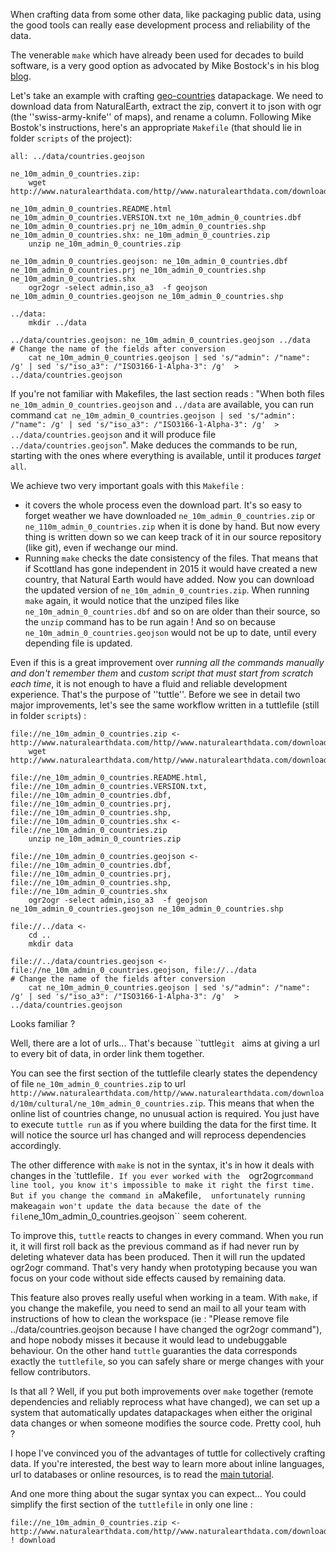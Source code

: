 When crafting data from some other data, like packaging public data, using the good tools 
can really ease development process and reliability of the data. 

The venerable ``make`` which have already been used for decades to build software, is a very good option as advocated 
by Mike Bostock's in his blog [blog](https://bost.ocks.org/mike/make/). 

Let's take an example with crafting [geo-countries](http://github.com/datasets/geo-countries) datapackage. We need to download data 
from NaturalEarth, extract the zip, convert it to json with ogr (the ''swiss-army-knife'' of maps), and rename a column. Following 
Mike Bostok's instructions, here's an appropriate ``Makefile`` (that should lie in folder ``scripts`` of the project):

    all: ../data/countries.geojson
    
    ne_10m_admin_0_countries.zip:
    	wget http://www.naturalearthdata.com/http//www.naturalearthdata.com/download/10m/cultural/ne_10m_admin_0_countries.zip

    ne_10m_admin_0_countries.README.html ne_10m_admin_0_countries.VERSION.txt ne_10m_admin_0_countries.dbf ne_10m_admin_0_countries.prj ne_10m_admin_0_countries.shp ne_10m_admin_0_countries.shx: ne_10m_admin_0_countries.zip
    	unzip ne_10m_admin_0_countries.zip

    ne_10m_admin_0_countries.geojson: ne_10m_admin_0_countries.dbf ne_10m_admin_0_countries.prj ne_10m_admin_0_countries.shp ne_10m_admin_0_countries.shx
    	ogr2ogr -select admin,iso_a3  -f geojson ne_10m_admin_0_countries.geojson ne_10m_admin_0_countries.shp
        
    ../data:
    	mkdir ../data

    ../data/countries.geojson: ne_10m_admin_0_countries.geojson ../data
    # Change the name of the fields after conversion
    	cat ne_10m_admin_0_countries.geojson | sed 's/"admin": /"name": /g' | sed 's/"iso_a3": /"ISO3166-1-Alpha-3": /g'  > ../data/countries.geojson


If you're not familiar with Makefiles, the last section reads : "When both files ``ne_10m_admin_0_countries.geojson`` and ``../data`` are available, you can run command ``cat ne_10m_admin_0_countries.geojson | sed 's/"admin": /"name": /g' | sed 's/"iso_a3": /"ISO3166-1-Alpha-3": /g'  > ../data/countries.geojson``
and it will produce file ``../data/countries.geojson``". Make deduces the commands to be run, starting with the ones where everything is available, until it produces *target* ``all``.

    
We achieve two very important goals with this ``Makefile`` :
* it covers the whole process even the download part. It's so easy to forget weather we have downloaded ``ne_10m_admin_0_countries.zip`` or 
``ne_110m_admin_0_countries.zip`` when it is done by hand. But now every thing is written down so we can keep track of it in our source repository (like git), even if wechange our mind.
* Running ``make`` checks the date consistency of the files. That means that if Scottland has gone independent in 2015 it would 
have created a new country, that Natural Earth would have added. Now you can download the updated version of ``ne_10m_admin_0_countries.zip``. When running ``make`` again, 
it would notice that the unziped files like ``ne_10m_admin_0_countries.dbf`` and so on are older than their source, so the ``unzip`` command has to be run again ! And so on because 
``ne_10m_admin_0_countries.geojson`` would not be up to date, until every depending file is updated.


Even if this is a great improvement over *running all the commands manually and don't remember them* and *custom script that must start from scratch each time*, 
it is not enough to have a fluid and reliable development experience. That's the purpose of ''tuttle''. Before we see in detail two major improvements, let's see 
the same workflow written in a tuttlefile (still in folder ``scripts``) :


    file://ne_10m_admin_0_countries.zip <- http://www.naturalearthdata.com/http//www.naturalearthdata.com/download/10m/cultural/ne_10m_admin_0_countries.zip
        wget http://www.naturalearthdata.com/http//www.naturalearthdata.com/download/10m/cultural/ne_10m_admin_0_countries.zip

    file://ne_10m_admin_0_countries.README.html, file://ne_10m_admin_0_countries.VERSION.txt, file://ne_10m_admin_0_countries.dbf, file://ne_10m_admin_0_countries.prj, file://ne_10m_admin_0_countries.shp, file://ne_10m_admin_0_countries.shx <- file://ne_10m_admin_0_countries.zip
        unzip ne_10m_admin_0_countries.zip

    file://ne_10m_admin_0_countries.geojson <- file://ne_10m_admin_0_countries.dbf, file://ne_10m_admin_0_countries.prj, file://ne_10m_admin_0_countries.shp, file://ne_10m_admin_0_countries.shx
        ogr2ogr -select admin,iso_a3  -f geojson ne_10m_admin_0_countries.geojson ne_10m_admin_0_countries.shp
        
    file://../data <-
        cd ..
        mkdir data
        
    file://../data/countries.geojson <- file://ne_10m_admin_0_countries.geojson, file://../data
    # Change the name of the fields after conversion
        cat ne_10m_admin_0_countries.geojson | sed 's/"admin": /"name": /g' | sed 's/"iso_a3": /"ISO3166-1-Alpha-3": /g'  > ../data/countries.geojson

Looks familiar ?


Well, there are a lot of urls... That's because ``tuttle`git ` aims at giving a url to every bit of data, in order link them together.

You can see the first section of the tuttlefile clearly states the dependency of file ``ne_10m_admin_0_countries.zip`` to url ``http://www.naturalearthdata.com/http//www.naturalearthdata.com/download/10m/cultural/ne_10m_admin_0_countries.zip``. 
This means that when the online list of countries change, no unusual action is required. You just have to execute ``tuttle run`` as if you where
building the data for the first time. It will notice the source url has changed and will reprocess dependencies accordingly.


The other difference with ``make`` is not in the syntax, it's in how it deals with changes in the `tuttlefile``. If you ever worked with the 
``ogr2ogr`` command line tool, you know it's impossible to make it right the first time. But if you change the command in a ``Makefile``, 
unfortunately running ``make`` again won't update the data because the date of the file ``ne_10m_admin_0_countries.geojson`` seem coherent.

To improve this, ``tuttle`` reacts to changes in every command. When you run it, it will first roll back as the previous command as if had never 
run by deleting whatever data has been produced. Then it will run the updated ogr2ogr command. That's very handy when prototyping because 
you wan focus on your code without side effects caused by remaining data. 

This feature also proves really useful when working in a team. With ``make``, if you change the makefile, you need to send 
an mail to all your team with instructions of how to clean the workspace (ie : "Please remove file ../data/countries.geojson because I have 
changed the ogr2ogr command"), and hope nobody misses it because it would lead to undebuggable behaviour. On the other hand ``tuttle`` 
guaranties the data corresponds exactly the ``tuttlefile``, so you can safely share or merge changes with your fellow contributors.


Is that all ? Well, if you put both improvements over ``make`` together (remote dependencies and reliably reprocess what have changed), we can 
set up a system that automatically updates datapackages when either the original data changes or when someone modifies the source code. 
Pretty cool, huh ?

I hope I've convinced you of the advantages of tuttle for collectively crafting data. If you're interested, the best way to learn more about inline
languages, url to databases or online resources, is to read the [main tutorial](https://github.com/lexman/tuttle/master/doc/tuttorial).


And one more thing about the sugar syntax you can expect... You could simplify the first section of the ``tuttlefile`` in only one line :

    file://ne_10m_admin_0_countries.zip <- http://www.naturalearthdata.com/http//www.naturalearthdata.com/download/10m/cultural/ne_10m_admin_0_countries.zip ! download

